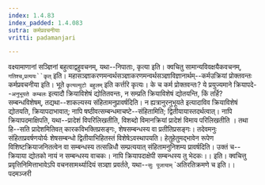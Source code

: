 ```yaml
---
index: 1.4.83
index_padded: 1.4.083
sutra: कर्मप्रवचनीयाः
vritti: padamanjari

---
```

वक्ष्यामाणानां सञ्ज्ञिनां बहुत्वाद्वहुवचनम्, यथा--निपाताः, कृत्या इति। क्वचितु सामान्यविवक्षयैकवचनम्, `गतिश्च`,`प्रत्ययः``कृत्` इति। महासञ्ज्ञाकरणमन्वर्थसञ्ज्ञाकरणमन्वर्थसञ्ज्ञाविज्ञानार्थम्--कर्मउक्रियां प्रोक्तवन्तः कर्मप्रवचनीया इति। भूते `कृत्यल्युटो बहुलम्` इति कर्त्तरि कृत्यः। के च कर्म प्रोक्तवन्तः? ये प्रयुज्यमाने क्रियापदे--`अनुभूयते कम्बलः` इत्यादौ क्रियाविशेषं द्योतितवन्तः, न सम्प्रति क्रियाविशेषं द्योतयन्ति, किं तर्हि? सम्बन्धविशेषम्, तद्यथा--शाकल्यस्य संहितामनुप्रावर्षदिति। न ह्यत्रानुरनुभूयते इत्यादाविव क्रियाविशेषं द्योतयति, क्रियापदाभावात्; नापि षष्ठीवत्सम्बन्धमाचष्टे--संहितामिति; द्वितीयायास्तदर्थत्वात्। नापि क्रियापदमाक्षिपति, यथा--प्रादेशं विपरिलिखतीति, विशब्दो विमानक्रियां प्रादेशं विमाय परिलिखतीति । तथा हि--सति प्रादेशमितिवत् कारकविभक्तिप्रसङ्गः, शेषसम्बन्धस्य वा प्रतीतिप्रसङ्गः। तदेवमनुः संहिताप्रवर्षणयोर्यः शेषसम्बन्धो द्वितीयाभिहितस्तं विशेषेऽवस्थापयति। हेतुहेतुमद्भावेन रूपेण विशिष्टक्रियाजनितत्वेन वा सम्बन्धस्य तत्सन्निधौ सम्प्रत्ययात् संहितामनुनिशम्य प्रावर्षदिति। उक्तं च--
क्रियाया द्योतको नायं न सम्बन्धस्य वाचकः।
नापि क्रियापदाक्षेपी सम्बन्धस्य तु भेदकः।। इति।
       क्वचित्तु प्रवृत्तिनिमित्ताभावेऽपि वचनसामर्थ्यादियं सञ्ज्ञा प्रवर्तते, यथा--`सुः पूजायाम्` `अतिरतिक्रमणे च इति।।
पदमञ्जरी 